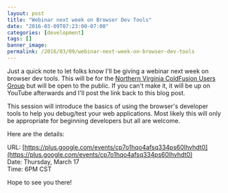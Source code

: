 ```yaml
---
layout: post
title: "Webinar next week on Browser Dev Tools"
date: "2016-03-09T07:23:00-07:00"
categories: [development]
tags: []
banner_image: 
permalink: /2016/03/09/webinar-next-week-on-browser-dev-tools
---
```


Just a quick note to let folks know I'll be giving a webinar next week on browser dev tools. This will be for the [Northern Virginia ColdFusion Users Group](http://www.meetup.com/nvcfug/) but will be open to the public. If you can't make it, it will be up on YouTube afterwards and I'll post the link back to this blog post. 

This session will introduce the basics of using the browser's developer tools to help you debug/test your web applications. Most likely this will only be appropriate for beginning developers but all are welcome.

Here are the details:

URL: [https://plus.google.com/events/cp7o1hqo4afsq334ps60lhvhdt0](https://plus.google.com/events/cp7o1hqo4afsq334ps60lhvhdt0)<br/>
Date: Thursday, March 17<br/>
Time: 6PM CST

Hope to see you there!